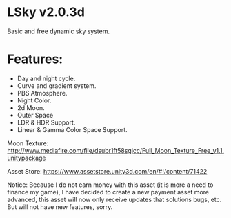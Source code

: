 # LSky v2.0.3d

Basic and free dynamic sky system.

# Features:
- Day and night cycle. 
- Curve and gradient system. 
- PBS Atmosphere. 
- Night Color. 
- 2d Moon. 
- Outer Space 
- LDR & HDR Support. 
- Linear & Gamma Color Space Support. 

Moon Texture: http://www.mediafire.com/file/dsubr1ft58sgjcc/Full_Moon_Texture_Free_v1.1.unitypackage

Asset Store: https://www.assetstore.unity3d.com/en/#!/content/71422

Notice: Because I do not earn money with this asset (it is more a need to finance my game), I have decided to create a new payment asset more advanced, this asset will now only receive updates that solutions bugs, etc. But will not have new features, sorry.


